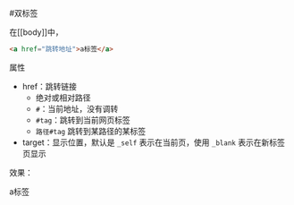 #双标签 

在[[body]]中，

```HTML
<a href="跳转地址">a标签</a>
```

属性
- href：跳转链接
	- 绝对或相对路径
	- `#`：当前地址，没有调转
	- `#tag`：跳转到当前网页标签
	- `路径#tag` 跳转到某路径的某标签
- target：显示位置，默认是 `_self` 表示在当前页，使用 `_blank` 表示在新标签页显示

效果：

<a>a标签</a>

